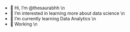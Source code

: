 - 👋 Hi, I’m @thesaurabhh \n
- 👀 I’m interested in learning more about data science \n
- 🌱 I’m currently learning Data Analytics \n
- 💞 Working \n
<!--
**thesaurabhh/thesaurabhh** is a ✨ _special_ ✨ repository because its `README.md` (this file) appears on your GitHub profile.

Here are some ideas to get you started:



-->
